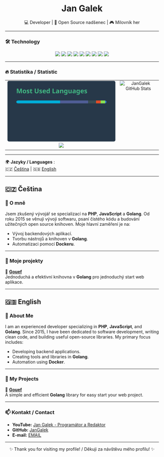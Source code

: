 <h1 align="center">Jan Galek</h1>
<p align="center">💻 Developer | 🚀 Open Source nadšenec | 🎮 Milovník her </p>

---

### 🛠️ Technology

<div align="center">
  <img src="https://img.shields.io/badge/Code-Go-blue?style=for-the-badge&logo=go" />
  <img src="https://img.shields.io/badge/Code-PHP-blue?style=for-the-badge&logo=php" />
  <img src="https://img.shields.io/badge/Code-JavaScript-yellow?style=for-the-badge&logo=javascript" />
  <img src="https://img.shields.io/badge/Code-TypeScript-blue?style=for-the-badge&logo=typescript" />
  <img src="https://img.shields.io/badge/Code-ReactJS-blue?style=for-the-badge&logo=react" />
  <img src="https://img.shields.io/badge/Tools-Docker-blue?style=for-the-badge&logo=docker" />
  <img src="https://img.shields.io/badge/Editor-PHPStorm-purple?style=for-the-badge&logo=phpstorm" />
  <img src="https://img.shields.io/badge/Editor-GoLand-purple?style=for-the-badge&logo=goland" />
  <img src="https://img.shields.io/badge/OS-Fedora-blue?style=for-the-badge&logo=fedora" />
</div>

---

### 🔥 Statistika / Statistic

<div align="center">
  <table border="0" style="border-collapse: collapse; border: none;">
    <tr  border="0">
      <td align="center" border="0" valign="top">
        <img src="https://raw.githubusercontent.com/JanGalek/JanGalek/refs/heads/master/toplanguages.svg" alt="Nejpoužívanější jazyky" />
        <br />
        <img src="https://github-readme-streak-stats-red-chi.vercel.app/?user=JanGalek&theme=vue-dark&hide_border=true&short_numbers=true" />
      </td>
      <td align="center" border="0" valign="top">
        <img src="https://github-readme-stats.vercel.app/api?username=JanGalek&show_icons=true&theme=vue-dark&hide_border=true&rank_icon=github&include_all_commits=true&show=reviews,prs_merged,prs_merged_percentage" alt="JanGalek GitHub Stats" />
      </td>
    </tr>
  </table>
</div>


---


🌍 **Jazyky / Languages** :  
🇨🇿  [Čeština](#-čeština) | 🇬🇧  [English](#-english)


---

## 🇨🇿 Čeština

### 🌟 O mně

Jsem zkušený vývojář se specializací na **PHP**, **JavaScript** a **Golang**. Od roku 2015 se věnuji vývoji softwaru, psaní čistého kódu a budování užitečných open source knihoven. Moje hlavní zaměření je na:

- Vývoj backendových aplikací.  
- Tvorbu nástrojů a knihoven v **Golang**.  
- Automatizaci pomocí **Dockeru**.  

---

### 🚀 Moje projekty

🔧 **[Gouef](https://github.com/gouef)**  
Jednoduchá a efektivní knihovna v **Golang** pro jednoduchý start web aplikace.


---


## 🇬🇧 English

### 🌟 About Me

I am an experienced developer specializing in **PHP**, **JavaScript**, and **Golang**. Since 2015, I have been dedicated to software development, writing clean code, and building useful open-source libraries. My primary focus includes:

- Developing backend applications.  
- Creating tools and libraries in **Golang**.  
- Automation using **Docker**.  

---

### 🚀 My Projects

🔧 **[Gouef](https://github.com/gouef)**  
A simple and efficient **Golang** library for easy start your web project.

---

### 📫 Kontakt / Contact

- **YouTube:** [Jan Galek - Programátor a Redaktor](https://www.youtube.com/@JanGalekProgramator-Redaktor)  
- **GitHub:** [JanGalek](https://github.com/JanGalek)  
- **E-mail:** [EMAIL](mailto:ghome.cz@gmail.com)

---

<p align="center">✨ Thank you for visiting my profile! / Děkuji za návštěvu mého profilu! ✨</p>

